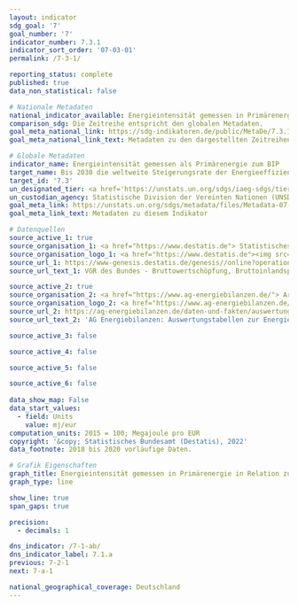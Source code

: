 ```yaml
---
layout: indicator    
sdg_goal: '7'    
goal_number: '7'    
indicator_number: 7.3.1    
indicator_sort_order: '07-03-01'    
permalink: /7-3-1/    

reporting_status: complete    
published: true    
data_non_statistical: false    

# Nationale Metadaten    
national_indicator_available: Energieintensität gemessen in Primärenergie in Relation zum BIP    
comparison_sdg: Die Zeitreihe entspricht den globalen Metadaten.    
goal_meta_national_link: https://sdg-indikatoren.de/public/MetaDe/7.3.1.pdf    
goal_meta_national_link_text: Metadaten zu den dargestellten Zeitreihen    

# Globale Metadaten    
indicator_name: Energieintensität gemessen als Primärenergie zum BIP    
target_name: Bis 2030 die weltweite Steigerungsrate der Energieeffizienz verdoppeln    
target_id: '7.3'    
un_designated_tier: <a href='https://unstats.un.org/sdgs/iaeg-sdgs/tier-classification/' title='Klicken Sie hier um weitere Informationen zur UN-Tier-Klassifikation zu erhalten.'  target='_blank'>Tier I</a>    
un_custodian_agency: Statistische Division der Vereinten Nationen (UNSD)<br>Internationale Energieagentur (IEA)    
goal_meta_link: https://unstats.un.org/sdgs/metadata/files/Metadata-07-03-01.pdf    
goal_meta_link_text: Metadaten zu diesem Indikator        

# Datenquellen
source_active_1: true
source_organisation_1: <a href="https://www.destatis.de"> Statistisches Bundesamt (Destatis) </a>
source_organisation_logo_1: <a href="https://www.destatis.de"><img src="https://g205sdgs.github.io/sdg-indicators/public/OrgImgDe/destatis.png" alt="Logo destatis" style="height:60px; width:148px"/></a>
source_url_1: https://www-genesis.destatis.de/genesis//online?operation=table&code=81000-0001&bypass=true&language=de
source_url_text_1: VGR des Bundes - Bruttowertschöpfung, Bruttoinlandsprodukt (nominal/preisbereinigt) – GENESIS online 81000-0001

source_active_2: true
source_organisation_2: <a href="https://www.ag-energiebilanzen.de/"> Arbeitsgemeinschaft Energiebilanzen (AGEB) </a>
source_organisation_logo_2: <a href="https://www.ag-energiebilanzen.de/"><img src="https://g205sdgs.github.io/sdg-indicators/public/OrgImgDe/ageb.png" alt="Logo ageb" style="height:60px; width:148px"/></a>
source_url_2: https://ag-energiebilanzen.de/daten-und-fakten/auswertungstabellen/
source_url_text_2: 'AG Energiebilanzen: Auswertungstabellen zur Energiebilanz'

source_active_3: false

source_active_4: false

source_active_5: false

source_active_6: false
    
data_show_map: False    
data_start_values: 
  - field: Units
    value: mj/eur    
computation_units: 2015 = 100; Megajoule pro EUR    
copyright: '&copy; Statistisches Bundesamt (Destatis), 2022'    
data_footnote: 2018 bis 2020 vorläufige Daten.    

# Grafik Eigenschaften    
graph_title: Energieintensität gemessen in Primärenergie in Relation zum BIP    
graph_type: line    

show_line: true
span_gaps: true

precision:
  - decimals: 1    

dns_indicator: /7-1-ab/
dns_indicator_label: 7.1.a
previous: 7-2-1    
next: 7-a-1    

national_geographical_coverage: Deutschland    
---
```


<span></span>